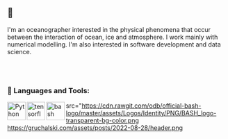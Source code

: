 ## 👋

I'm an oceanographer interested in the physical phenomena that occur between the interaction of ocean, ice and atmosphere. I work mainly with numerical modelling. I'm also interested in software development and data science.
<br/>
<br/>

<br>

### 🔨 Languages and Tools:
<a href="https://www.python.org" target="_blank"><img align="left" alt="Python" height ="42px" src="https://raw.githubusercontent.com/rahul-jha98/github_readme_icons/main/language_and_tools/square/python/python.svg"></a>
<a href="https://www.tensorflow.org" target="_blank"> <img align="left" src="https://raw.githubusercontent.com/rahul-jha98/github_readme_icons/main/language_and_tools/square/tensorflow/tensorflow.svg" alt="tensorflow" height="42px"/> </a> 
<a target="_blank"> <img align="left" src="https://cdn.rawgit.com/odb/official-bash-logo/master/assets/Logos/Identity/PNG/BASH_logo-transparent-bg-color.png" alt="bash" height="42px"/> </a> 

src="https://cdn.rawgit.com/odb/official-bash-logo/master/assets/Logos/Identity/PNG/BASH_logo-transparent-bg-color.png
https://gruchalski.com/assets/posts/2022-08-28/header.png

<br>

  


</a>
